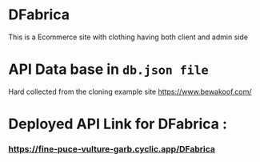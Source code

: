 # DFabrica
This is a Ecommerce site with clothing having both client and admin side

# API Data base in `db.json file`
Hard collected from the cloning example site https://www.bewakoof.com/
# Deployed API Link for DFabrica : 
### https://fine-puce-vulture-garb.cyclic.app/DFabrica
